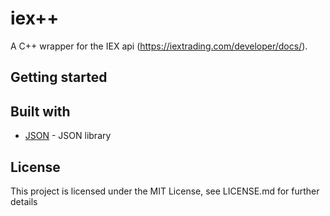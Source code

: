 # iex++

A C++ wrapper for the IEX api (https://iextrading.com/developer/docs/).

## Getting started

## Built with

-   [JSON](https://github.com/nlohmann/json) - JSON library

## License

This project is licensed under the MIT License, see LICENSE.md for further details

